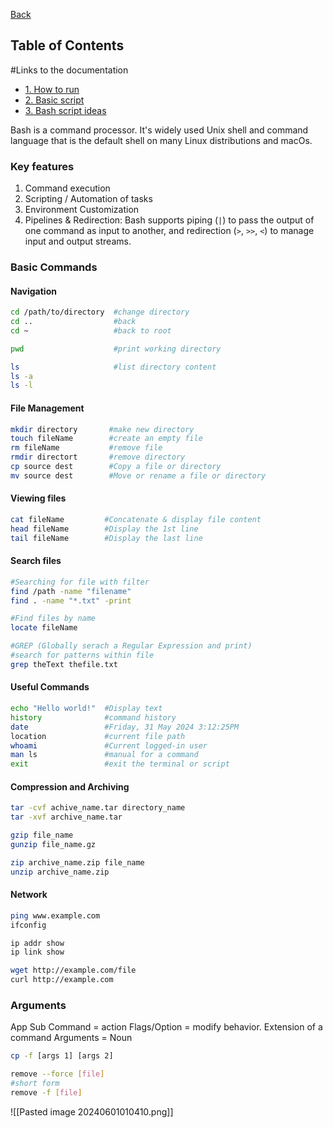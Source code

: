 
[Back](http://marochang.github.io/)

## Table of Contents

#Links to the documentation
- [1. How to run](https://marochang.github.io/bash/1.How_to_run)
- [2. Basic script](https://marochang.github.io/bash/2.Basic_script)
- [3. Bash script ideas](https://marochang.github.io/bash/3.Bash_script_ideas)

Bash is a command processor. It's widely used Unix shell and command language that is the default shell on many Linux distributions and macOs.

### Key features
1. Command execution
2. Scripting / Automation of tasks
3. Environment Customization
4. Pipelines & Redirection: Bash supports piping (`|`) to pass the output of one command as input to another, and redirection (`>`, `>>`, `<`) to manage input and output streams.

### Basic Commands

#### Navigation
```sh
cd /path/to/directory  #change directory
cd ..                  #back 
cd ~                   #back to root

pwd                    #print working directory

ls                     #list directory content
ls -a
ls -l
```
#### File Management
```sh 
mkdir directory       #make new directory
touch fileName        #create an empty file
rm fileName           #remove file
rmdir directort       #remove directory
cp source dest        #Copy a file or directory
mv source dest        #Move or rename a file or directory
```

#### Viewing files
```sh
cat fileName         #Concatenate & display file content
head fileName        #Display the 1st line
tail fileName        #Display the last line
```

#### Search files
```sh
#Searching for file with filter
find /path -name "filename"
find . -name "*.txt" -print

#Find files by name
locate fileName

#GREP (Globally serach a Regular Expression and print)
#search for patterns within file
grep theText thefile.txt
```

#### Useful Commands

```sh
echo "Hello world!"  #Display text
history              #command history
date                 #Friday, 31 May 2024 3:12:25PM
location             #current file path
whoami               #Current logged-in user
man ls               #manual for a command  
exit                 #exit the terminal or script
```

#### Compression and Archiving
```sh
tar -cvf achive_name.tar directory_name
tar -xvf archive_name.tar

gzip file_name
gunzip file_name.gz

zip archive_name.zip file_name
unzip archive_name.zip
```
#### Network
```sh
ping www.example.com
ifconfig

ip addr show           
ip link show

wget http://example.com/file
curl http://example.com
```
### Arguments
App 
Sub Command = action
Flags/Option = modify behavior. Extension of a command
Arguments = Noun

```sh
cp -f [args 1] [args 2]

remove --force [file]
#short form
remove -f [file]
```

![[Pasted image 20240601010410.png]]